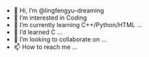 - 👋 Hi, I’m @lingfengyu-dreaming
- 👀 I’m interested in Coding
- 🌱 I’m currently learning C++/Python/HTML ...
- 🌱 I’d learned C ...
- 💞️ I’m looking to collaborate on ...
- 📫 How to reach me ...

<!---
lingfengyu-dreaming/lingfengyu-dreaming is a ✨ special ✨ repository because its `README.md` (this file) appears on your GitHub profile.
You can click the Preview link to take a look at your changes.
--->
